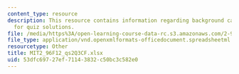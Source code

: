 ```yaml
---
content_type: resource
description: This resource contains information regarding background calculations
  for quiz solutions.
file: /media/https%3A/open-learning-course-data-rc.s3.amazonaws.com/2-96-management-in-engineering-fall-2012/53dfc69727ef71143832c50bc3c582e0_MIT2_96F12_qs2Q3CF.xlsx
file_type: application/vnd.openxmlformats-officedocument.spreadsheetml.sheet
resourcetype: Other
title: MIT2_96F12_qs2Q3CF.xlsx
uid: 53dfc697-27ef-7114-3832-c50bc3c582e0
---
```


